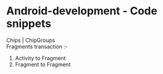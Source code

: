 # Android-development - Code snippets
Chips | ChipGroups   
Fragments transaction :-    
1) Activity to Fragment   
2) Fragment to Fragment
